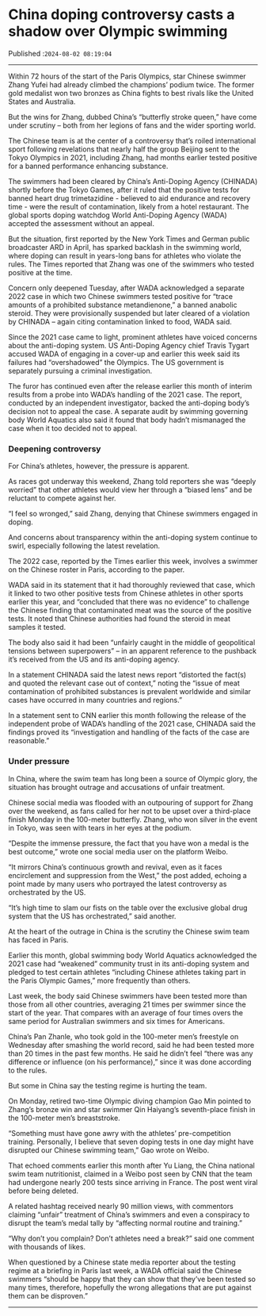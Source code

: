 # China doping controversy casts a shadow over Olympic swimming

Published :`2024-08-02 08:19:04`

---

Within 72 hours of the start of the Paris Olympics, star Chinese swimmer Zhang Yufei had already climbed the champions’ podium twice. The former gold medalist won two bronzes as China fights to best rivals like the United States and Australia.

But the wins for Zhang, dubbed China’s “butterfly stroke queen,” have come under scrutiny – both from her legions of fans and the wider sporting world.

The Chinese team is at the center of a controversy that’s roiled international sport following revelations that nearly half the group Beijing sent to the Tokyo Olympics in 2021, including Zhang, had months earlier tested positive for a banned performance enhancing substance.

The swimmers had been cleared by China’s Anti-Doping Agency (CHINADA) shortly before the Tokyo Games, after it ruled that the positive tests for banned heart drug trimetazidine - believed to aid endurance and recovery time - were the result of contamination, likely from a hotel restaurant. The global sports doping watchdog World Anti-Doping Agency (WADA) accepted the assessment without an appeal.

But the situation, first reported by the New York Times and German public broadcaster ARD in April, has sparked backlash in the swimming world, where doping can result in years-long bans for athletes who violate the rules. The Times reported that Zhang was one of the swimmers who tested positive at the time.

Concern only deepened Tuesday, after WADA acknowledged a separate 2022 case in which two Chinese swimmers tested positive for “trace amounts of a prohibited substance metandienone,” a banned anabolic steroid. They were provisionally suspended but later cleared of a violation by CHINADA – again citing contamination linked to food, WADA said.

Since the 2021 case came to light, prominent athletes have voiced concerns about the anti-doping system. US Anti-Doping Agency chief Travis Tygart accused WADA of engaging in a cover-up and earlier this week said its failures had “overshadowed” the Olympics. The US government is separately pursuing a criminal investigation.

The furor has continued even after the release earlier this month of interim results from a probe into WADA’s handling of the 2021 case. The report, conducted by an independent investigator, backed the anti-doping body’s decision not to appeal the case. A separate audit by swimming governing body World Aquatics also said it found that body hadn’t mismanaged the case when it too decided not to appeal.

### Deepening controversy

For China’s athletes, however, the pressure is apparent.

As races got underway this weekend, Zhang told reporters she was “deeply worried” that other athletes would view her through a “biased lens” and be reluctant to compete against her.

“I feel so wronged,” said Zhang, denying that Chinese swimmers engaged in doping.

And concerns about transparency within the anti-doping system continue to swirl, especially following the latest revelation.

The 2022 case, reported by the Times earlier this week, involves a swimmer on the Chinese roster in Paris, according to the paper.

WADA said in its statement that it had thoroughly reviewed that case, which it linked to two other positive tests from Chinese athletes in other sports earlier this year, and “concluded that there was no evidence” to challenge the Chinese finding that contaminated meat was the source of the positive tests. It noted that Chinese authorities had found the steroid in meat samples it tested.

The body also said it had been “unfairly caught in the middle of geopolitical tensions between superpowers” – in an apparent reference to the pushback it’s received from the US and its anti-doping agency.

In a statement CHINADA said the latest news report “distorted the fact(s) and quoted the relevant case out of context,” noting the “issue of meat contamination of prohibited substances is prevalent worldwide and similar cases have occurred in many countries and regions.”

In a statement sent to CNN earlier this month following the release of the independent probe of WADA’s handling of the 2021 case, CHINADA said the findings proved its “investigation and handling of the facts of the case are reasonable.”

### Under pressure

In China, where the swim team has long been a source of Olympic glory, the situation has brought outrage and accusations of unfair treatment.

Chinese social media was flooded with an outpouring of support for Zhang over the weekend, as fans called for her not to be upset over a third-place finish Monday in the 100-meter butterfly. Zhang, who won silver in the event in Tokyo, was seen with tears in her eyes at the podium.

“Despite the immense pressure, the fact that you have won a medal is the best outcome,” wrote one social media user on the platform Weibo.

“It mirrors China’s continuous growth and revival, even as it faces encirclement and suppression from the West,” the post added, echoing a point made by many users who portrayed the latest controversy as orchestrated by the US.

“It’s high time to slam our fists on the table over the exclusive global drug system that the US has orchestrated,” said another.

At the heart of the outrage in China is the scrutiny the Chinese swim team has faced in Paris.

Earlier this month, global swimming body World Aquatics acknowledged the 2021 case had “weakened” community trust in its anti-doping system and pledged to test certain athletes “including Chinese athletes taking part in the Paris Olympic Games,” more frequently than others.

Last week, the body said Chinese swimmers have been tested more than those from all other countries, averaging 21 times per swimmer since the start of the year. That compares with an average of four times overs the same period for Australian swimmers and six times for Americans.

China’s Pan Zhanle, who took gold in the 100-meter men’s freestyle on Wednesday after smashing the world record, said he had been tested more than 20 times in the past few months. He said he didn’t feel “there was any difference or influence (on his performance),” since it was done according to the rules.

But some in China say the testing regime is hurting the team.

On Monday, retired two-time Olympic diving champion Gao Min pointed to Zhang’s bronze win and star swimmer Qin Haiyang’s seventh-place finish in the 100-meter men’s breaststroke.

“Something must have gone awry with the athletes’ pre-competition training. Personally, I believe that seven doping tests in one day might have disrupted our Chinese swimming team,” Gao wrote on Weibo.

That echoed comments earlier this month after Yu Liang, the China national swim team nutritionist, claimed in a Weibo post seen by CNN that the team had undergone nearly 200 tests since arriving in France. The post went viral before being deleted.

A related hashtag received nearly 90 million views, with commentors claiming “unfair” treatment of China’s swimmers and even a conspiracy to disrupt the team’s medal tally by “affecting normal routine and training.”

“Why don’t you complain? Don’t athletes need a break?” said one comment with thousands of likes.

When questioned by a Chinese state media reporter about the testing regime at a briefing in Paris last week, a WADA official said the Chinese swimmers “should be happy that they can show that they’ve been tested so many times, therefore, hopefully the wrong allegations that are put against them can be disproven.”

---


